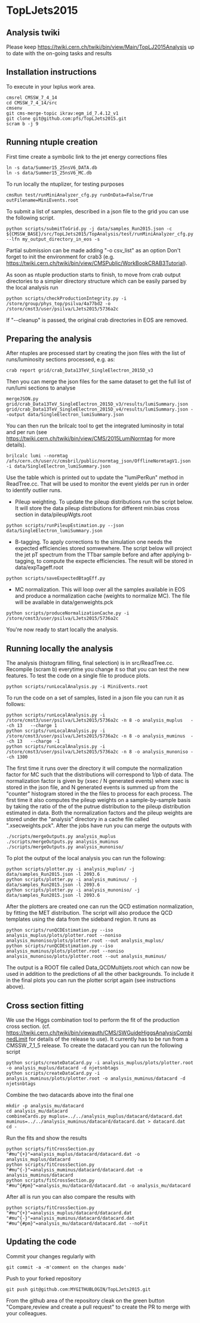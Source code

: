 # TopLJets2015

## Analysis twiki
Please keep 
https://twiki.cern.ch/twiki/bin/view/Main/TopLJ2015Analysis
up to date with the on-going tasks and results

## Installation instructions
To execute in your lxplus work area.
```
cmsrel CMSSW_7_4_14
cd CMSSW_7_4_14/src
cmsenv
git cms-merge-topic ikrav:egm_id_7.4.12_v1
git clone git@github.com:pfs/TopLJets2015.git
scram b -j 9
```

## Running ntuple creation
First time create a symbolic link to the jet energy corrections files
```
ln -s data/Summer15_25nsV6_DATA.db
ln -s data/Summer15_25nsV6_MC.db
```
To run locally the ntuplizer, for testing purposes
```
cmsRun test/runMiniAnalyzer_cfg.py runOnData=False/True outFilename=MiniEvents.root
```
To submit a list of samples, described in a json file to the grid you can use the following script.
```
python scripts/submitToGrid.py -j data/samples_Run2015.json -c ${CMSSW_BASE}/src/TopLJets2015/TopAnalysis/test/runMiniAnalyzer_cfg.py --lfn my_output_directory_in_eos -s
```
Partial submission can be made adding "-o csv_list" as an option
Don't forget to init the environment for crab3 (e.g. https://twiki.cern.ch/twiki/bin/view/CMSPublic/WorkBookCRAB3Tutorial).

As soon as ntuple production starts to finish, to move from crab output directories to a simpler directory structure which can be easily parsed by the local analysis run 
```
python scripts/checkProductionIntegrity.py -i /store/group/phys_top/psilva/4a77bd2 -o /store/cmst3/user/psilva/LJets2015/5736a2c
```
If "--cleanup" is passed, the original crab directories in EOS are removed.

## Preparing the analysis 

After ntuples are processed start by creating the json files with the list of runs/luminosity sections processed, e.g. as:
```
crab report grid/crab_Data13TeV_SingleElectron_2015D_v3
``` 
Then you can merge the json files for the same dataset to get the full list of run/lumi sections to analyse
```
mergeJSON.py grid/crab_Data13TeV_SingleElectron_2015D_v3/results/lumiSummary.json grid/crab_Data13TeV_SingleElectron_2015D_v4/results/lumiSummary.json --output data/SingleElectron_lumiSummary.json
```
You can then run the brilcalc tool to get the integrated luminosity in total and per run (see https://twiki.cern.ch/twiki/bin/view/CMS/2015LumiNormtag for more details).
```
brilcalc lumi --normtag /afs/cern.ch/user/c/cmsbril/public/normtag_json/OfflineNormtagV1.json -i data/SingleElectron_lumiSummary.json
```
Use the table which is printed out to update the "lumiPerRun" method in ReadTree.cc.
That will be used to monitor the event yields per run in order to identify outlier runs.
* Pileup weighting. To update the pileup distributions run the script below. It will store the data pileup distributions for different min.bias cross section in data/pileupWgts.root
```
python scripts/runPileupEstimation.py --json data/SingleElectron_lumiSummary.json
```
* B-tagging. To apply corrections to the simulation one needs the expected efficiencies stored somwewhere. The script below will project the jet pT spectrum from the TTbar sample before and after applying b-tagging, to compute the expecte efficiencies. The result will be stored in data/expTageff.root
```
python scripts/saveExpectedBtagEff.py 
```
* MC normalization. This will loop over all the samples available in EOS and produce a normalization cache (weights to normalize MC). The file will be available in data/genweights.pck
```
python scripts/produceNormalizationCache.py -i /store/cmst3/user/psilva/LJets2015/5736a2c
```
You're now ready to start locally the analysis.


## Running locally the analysis

The analysis (histogram filling, final selection) is in src/ReadTree.cc.
Recompile (scram b) everytime you change it so that you can test the new features.
To test the code on a single file to produce plots.
```
python scripts/runLocalAnalysis.py -i MiniEvents.root
```
To run the code on a set of samples, listed in a json file you can run it as follows:
```
python scripts/runLocalAnalysis.py -i /store/cmst3/user/psilva/LJets2015/5736a2c -n 8 -o analysis_muplus   --ch 13   --charge 1
python scripts/runLocalAnalysis.py -i /store/cmst3/user/psilva/LJets2015/5736a2c -n 8 -o analysis_muminus  --ch 13   --charge -1
python scripts/runLocalAnalysis.py -i /store/cmst3/user/psilva/LJets2015/5736a2c -n 8 -o analysis_munoniso --ch 1300
```
The first time it runs over the directory it will compute the normalization factor for MC
such that the distributions will correspond to 1/pb of data.
The normalization factor is given by (xsec / N generated events)
where xsec is stored in the json file, and N generated events is summed up
from the "counter" histogram stored in the the files to process for each process.
The first time it also computes the pileup weights on a sample-by-sample basis
by taking the ratio of the of the putrue distribution to the pileup distribution estimated in data.
Both the normalization factors and the pileup weights are stored under the "analysis" directory
in a cache file called ".xsecweights.pck".
After the jobs have run you can merge the outputs with
```
./scripts/mergeOutputs.py analysis_muplus
./scripts/mergeOutputs.py analysis_muminus
./scripts/mergeOutputs.py analysis_munoniso/
```
To plot the output of the local analysis you can run the following:
```
python scripts/plotter.py -i analysis_muplus/ -j data/samples_Run2015.json -l 2093.6
python scripts/plotter.py -i analysis_muminus/ -j data/samples_Run2015.json -l 2093.6
python scripts/plotter.py -i analysis_munoniso/ -j data/samples_Run2015.json -l 2093.6
```
After the plotters are created one can run the QCD estimation normalization, by fitting the MET distribution.
The script will also produce the QCD templates using the data from the sideband region. It runs as
```
python scripts/runQCDEstimation.py --iso analysis_muplus/plots/plotter.root --noniso analysis_munoniso/plots/plotter.root --out analysis_muplus/
python scripts/runQCDEstimation.py --iso analysis_muminus/plots/plotter.root --noniso analysis_munoniso/plots/plotter.root --out analysis_muminus/
```
The output is a ROOT file called Data_QCDMultijets.root which can now be used in addition to the predictions of all the other backgrounds.
To include it in the final plots you can run the plotter script again (see instructions above).

## Cross section fitting
We use the Higgs combination tool to perform the fit of the production cross section.
(cf. https://twiki.cern.ch/twiki/bin/viewauth/CMS/SWGuideHiggsAnalysisCombinedLimit for details of the release to use).
It currently has to be run from a CMSSW_7_1_5 release.
To create the datacard you can run the following script
```
python scripts/createDataCard.py -i analysis_muplus/plots/plotter.root -o analysis_muplus/datacard -d njetsnbtags
python scripts/createDataCard.py -i analysis_muminus/plots/plotter.root -o analysis_muminus/datacard -d njetsnbtags
```
Combine the two datacards above into the final one
```
mkdir -p analysis_mu/datacard
cd analysis_mu/datacard
combineCards.py muplus=../../analysis_muplus/datacard/datacard.dat muminus=../../analysis_muminus/datacard/datacard.dat > datacard.dat
cd -
```
Run the fits and show the results
```
python scripts/fitCrossSection.py "#mu^{+}"=analysis_muplus/datacard/datacard.dat -o analysis_muplus/datacard
python scripts/fitCrossSection.py "#mu^{-}"=analysis_muminus/datacard/datacard.dat -o analysis_muminus/datacard
python scripts/fitCrossSection.py "#mu^{#pm}"=analysis_mu/datacard/datacard.dat -o analysis_mu/datacard
```
After all is run you can also compare the results with
```
python scripts/fitCrossSection.py "#mu^{+}"=analysis_muplus/datacard/datacard.dat  "#mu^{-}"=analysis_muminus/datacard/datacard.dat  "#mu^{#pm}"=analysis_mu/datacard/datacard.dat --noFit
```


## Updating the code

Commit your changes regularly with
```
git commit -a -m'comment on the changes made'
```
Push to your forked repository
```
git push git@github.com:MYGITHUBLOGIN/TopLJets2015.git
```
From the github area of the repository cleak on the green button "Compare,review and create a pull request"
to create the PR to merge with your colleagues.
